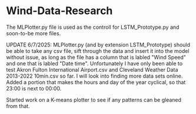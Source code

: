 # Wind-Data-Research

The MLPlotter.py file is used as the controll for LSTM_Prototype.py and soon-to-be more files.

UPDATE 6/7/2025:
MLPlotter.py (and by extension LSTM_Prototype) should be able to take any csv file, sift through the data and insert it into the model without issue, as long as the file has a column that is labled "Wind Speed" and one that is labled "Date time". Unfortunately I have only been able to test Akron Fulton International Airport.csv and Cleveland Weather Data 2013-2022 10min.csv so far. I will look into finding more data sets online.
Added a portion that makes the hours and day of the year cyclical, so that 23:00 is next to 00:00.

Started work on a K-means plotter to see if any patterns can be gleaned from that.
